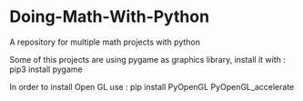 # Doing-Math-With-Python
A repository for multiple math projects with python

Some of this projects are using pygame as graphics library, install it with : pip3 install pygame

In order to install Open GL use : pip install PyOpenGL PyOpenGL_accelerate
